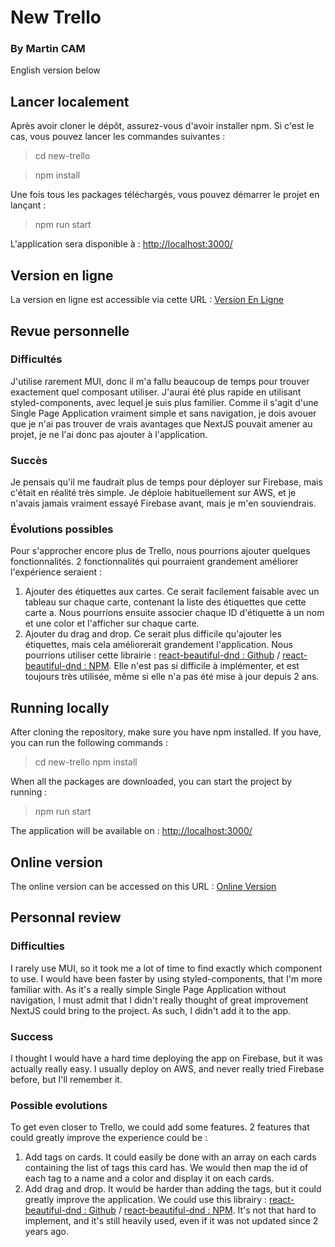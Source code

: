# New Trello

### By Martin CAM

English version below

## Lancer localement

Après avoir cloner le dépôt, assurez-vous d'avoir installer npm.
Si c'est le cas, vous pouvez lancer les commandes suivantes :

> cd new-trello

> npm install

Une fois tous les packages téléchargés, vous pouvez démarrer le projet en lançant :

> npm run start

L'application sera disponible à : [http://localhost:3000/](http://localhost:3000/)

## Version en ligne

La version en ligne est accessible via cette URL : [Version En Ligne](https://newtrello-cam.web.app/)

## Revue personnelle

### Difficultés

J'utilise rarement MUI, donc il m'a fallu beaucoup de temps pour trouver exactement quel composant utiliser. J'aurai été plus rapide en utilisant styled-components, avec lequel je suis plus familier.
Comme il s'agit d'une Single Page Application vraiment simple et sans navigation, je dois avouer que je n'ai pas trouver de vrais avantages que NextJS pouvait amener au projet, je ne l'ai donc pas ajouter à l'application.

### Succès

Je pensais qu'il me faudrait plus de temps pour déployer sur Firebase, mais c'était en réalité très simple. Je déploie habituellement sur AWS, et je n'avais jamais vraiment essayé Firebase avant, mais je m'en souviendrais.

### Évolutions possibles

Pour s'approcher encore plus de Trello, nous pourrions ajouter quelques fonctionnalités. 2 fonctionnalités qui pourraient grandement améliorer l'expérience seraient :

1. Ajouter des étiquettes aux cartes. Ce serait facilement faisable avec un tableau sur chaque carte, contenant la liste des étiquettes que cette carte a. Nous pourrions ensuite associer chaque ID d'étiquette à un nom et une color et l'afficher sur chaque carte.
2. Ajouter du drag and drop. Ce serait plus difficile qu'ajouter les étiquettes, mais cela améliorerait grandement l'application. Nous pourrions utiliser cette librairie : [react-beautiful-dnd : Github](https://github.com/atlassian/react-beautiful-dnd) / [react-beautiful-dnd : NPM](https://www.npmjs.com/package/react-beautiful-dnd). Elle n'est pas si difficile à implémenter, et est toujours très utilisée, même si elle n'a pas été mise à jour depuis 2 ans.

## Running locally

After cloning the repository, make sure you have npm installed.
If you have, you can run the following commands :

> cd new-trello
> npm install

When all the packages are downloaded, you can start the project by running :

> npm run start

The application will be available on : [http://localhost:3000/](http://localhost:3000/)

## Online version

The online version can be accessed on this URL : [Online Version](https://newtrello-cam.web.app/)

## Personnal review

### Difficulties

I rarely use MUI, so it took me a lot of time to find exactly which component to use. I would have been faster by using styled-components, that I'm more familiar with.
As it's a really simple Single Page Application without navigation, I must admit that I didn't really thought of great improvement NextJS could bring to the project. As such, I didn't add it to the app.

### Success

I thought I would have a hard time deploying the app on Firebase, but it was actually really easy. I usually deploy on AWS, and never really tried Firebase before, but I'll remember it.

### Possible evolutions

To get even closer to Trello, we could add some features. 2 features that could greatly improve the experience could be :

1. Add tags on cards. It could easily be done with an array on each cards containing the list of tags this card has. We would then map the id of each tag to a name and a color and display it on each cards.
2. Add drag and drop. It would be harder than adding the tags, but it could greatly improve the application. We could use this librairy : [react-beautiful-dnd : Github](https://github.com/atlassian/react-beautiful-dnd) / [react-beautiful-dnd : NPM](https://www.npmjs.com/package/react-beautiful-dnd). It's not that hard to implement, and it's still heavily used, even if it was not updated since 2 years ago.
